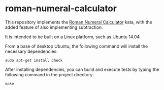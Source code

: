 # roman-numeral-calculator

This repository implements the
[Roman Numeral Calculator](http://codingdojo.org/cgi-bin/index.pl?KataRomanCalculator) kata,
with the added feature of also implementing subtraction.

It is intended to be built on a Linux platform, such as Ubuntu 14.04.

From a base of desktop Ubuntu, the following command will install the necessary dependencies:

```
sudo apt-get install check
```

After installing dependencies, you can build and execute tests by typing the following command
in the project directory:

```
make
```
